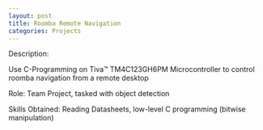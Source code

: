 ```yaml
---
layout: post
title: Roomba Remote Navigation
categories: Projects
---
```


Description:
<div>
	Use C-Programming on Tiva™ TM4C123GH6PM Microcontroller to control roomba navigation from a remote desktop
</div>

Role:
	Team Project, tasked with object detection

Skills Obtained:
	Reading Datasheets, low-level C programming (bitwise manipulation)
